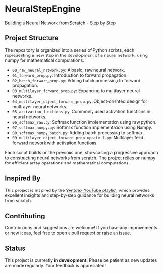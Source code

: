 # NeuralStepEngine
Building a Neural Network from Scratch - Step by Step

## Project Structure
The repository is organized into a series of Python scripts, each representing a new step in the development of a neural network, using numpy for mathematical computations:

- `00_raw_neural_network.py`: A basic, raw neural network.
- `01_forward_prop.py`: Introduction to forward propagation.
- `02_batch_forward_prop.py`: Adding batch processing to forward propagation.
- `03_multilayer_forward_prop.py`: Expanding to multilayer neural networks.
- `04_multilayer_object_forward_prop.py`: Object-oriented design for multilayer neural networks.
- `05_activation_functions.py`: Commonly used activation functions in neural networks.
- `06_softmax_raw.py`: Softmax function implementation using raw python.
- `07_softmax_numpy.py`: Softmax function implementation using Numpy.
- `08_softmax_numpy_batch.py`: Adding batch processing to softmax.
- `09_multilayer_object_forward_prop_update_1.py`: Multilayer feed forward network with activation functions.

Each script builds on the previous one, showcasing a progressive approach to constructing neural networks from scratch. The project relies on numpy for efficient array operations and mathematical computations.

## Inspired By
This project is inspired by the [Sentdex YouTube playlist](https://www.youtube.com/playlist?list=PLQVvvaa0QuDcjD5BAw2DxE6OF2tius3V3), which provides excellent insights and step-by-step guidance for building neural networks from scratch.

## Contributing
Contributions and suggestions are welcome! If you have any improvements or new ideas, feel free to open a pull request or raise an issue.

## Status
This project is currently **in development**. Please be patient as new updates are made regularly. Your feedback is appreciated!
